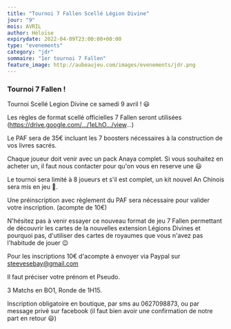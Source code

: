 ```yaml
---
title: "Tournoi 7 Fallen Scellé Légion Divine"
jour: "9"
mois: AVRIL
author: Héloïse
expirydate: 2022-04-09T23:00:00+00:00
type: "evenements"
category: "jdr"
sommaire: "1er tournoi 7 Fallen"
feature_image: http://aubeaujeu.com/images/evenements/jdr.png
---
```

### Tournoi 7 Fallen !

Tournoi Scellé Legion Divine ce samedi 9 avril ! 😃

Les règles de format scellé officielles 7 Fallen seront utilisées (https://drive.google.com/.../1eLhO.../view...)

Le PAF sera de 35€ incluant les 7 boosters nécessaires à la construction de vos livres sacrés.

Chaque joueur doit venir avec un pack Anaya complet. Si vous souhaitez en acheter un, il faut nous contacter pour qu'on vous en reserve une 😃

Le tournoi sera limité à 8 joueurs et s'il est complet, un kit nouvel An Chinois sera mis en jeu 🐯.

Une préinscription avec règlement du PAF sera nécessaire pour valider votre inscription. (acompte de 10€)

N'hésitez pas à venir essayer ce nouveau format de jeu 7 Fallen permettant de découvrir les cartes de la nouvelles extension Légions Divines et pourquoi pas, d'utiliser des cartes de royaumes que vous n'avez pas l'habitude de jouer 😉

Pour les inscriptions 10€ d'acompte à envoyer via Paypal sur steevesebay@gmail.com

Il faut préciser votre prénom et Pseudo.

3 Matchs en BO1, Ronde de 1H15.

Inscription obligatoire en boutique, par sms au 0627098873, ou par message privé sur facebook (il faut bien avoir une confirmation de notre part en retour 😃)
